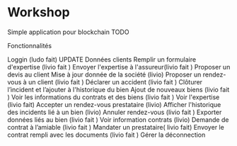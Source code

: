 # Workshop
Simple application pour blockchain
TODO

Fonctionnalités

Loggin (ludo fait)
UPDATE Données clients
Remplir un formulaire d'expertise (livio fait )
Envoyer l'expertise à l'assureur(livio fait )
Proposer un devis au client
Mise à jour donnée de la société (livio)
Proposer un rendez-vous à un client (livio fait )
Déclarer un accident (livio fait )
Clôturer l’incident et l’ajouter à l'historique du bien
Ajout de nouveaux biens (livio fait )
Voir les informations du contrats et des biens (livio fait )
Voir l'expertise (livio fait)
Accepter un rendez-vous prestataire (livio)
Afficher l'historique des incidents lié à un bien (livio)
Annuler rendez-vous (livio fait )
Exporter données liés au bien (livio fait )
Voir information contrats (livio)
Demande de contrat à l’amiable (livio fait )
Mandater un prestataire( livio fait)
Envoyer le contrat rempli avec les documents (livio fait )
Gérer la déconnection
